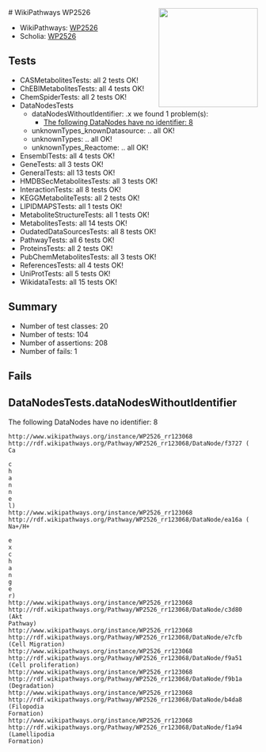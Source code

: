 <img style="float: right; width: 200px" src="https://upload.wikimedia.org/wikipedia/commons/thumb/8/83/Wplogo_with_text_500.png/640px-Wplogo_with_text_500.png" />
# WikiPathways WP2526

* WikiPathways: [WP2526](https://new.wikipathways.org/pathways/WP2526)
* Scholia: [WP2526](https://scholia.toolforge.org/wikipathways/WP2526)
## Tests
* CASMetabolitesTests: all 2 tests OK!
* ChEBIMetabolitesTests: all 4 tests OK!
* ChemSpiderTests: all 2 tests OK!
* DataNodesTests
    * dataNodesWithoutIdentifier: .x we found 1 problem(s):
        * [The following DataNodes have no identifier: 8](#d2d32fa7)
    * unknownTypes_knownDatasource: .. all OK!
    * unknownTypes: .. all OK!
    * unknownTypes_Reactome: .. all OK!
* EnsemblTests: all 4 tests OK!
* GeneTests: all 3 tests OK!
* GeneralTests: all 13 tests OK!
* HMDBSecMetabolitesTests: all 3 tests OK!
* InteractionTests: all 8 tests OK!
* KEGGMetaboliteTests: all 2 tests OK!
* LIPIDMAPSTests: all 1 tests OK!
* MetaboliteStructureTests: all 1 tests OK!
* MetabolitesTests: all 14 tests OK!
* OudatedDataSourcesTests: all 8 tests OK!
* PathwayTests: all 6 tests OK!
* ProteinsTests: all 2 tests OK!
* PubChemMetabolitesTests: all 3 tests OK!
* ReferencesTests: all 4 tests OK!
* UniProtTests: all 5 tests OK!
* WikidataTests: all 15 tests OK!


## Summary

* Number of test classes: 20
* Number of tests: 104
* Number of assertions: 208
* Number of fails: 1

## Fails

<a name="d2d32fa7" />

## DataNodesTests.dataNodesWithoutIdentifier

The following DataNodes have no identifier: 8
```
http://www.wikipathways.org/instance/WP2526_rr123068 http://rdf.wikipathways.org/Pathway/WP2526_rr123068/DataNode/f3727 (
Ca

c
h
a
n
n
e
l)
http://www.wikipathways.org/instance/WP2526_rr123068 http://rdf.wikipathways.org/Pathway/WP2526_rr123068/DataNode/ea16a (
Na+/H+

e
x
c
h
a
n
g
e
r)
http://www.wikipathways.org/instance/WP2526_rr123068 http://rdf.wikipathways.org/Pathway/WP2526_rr123068/DataNode/c3d80 (Akt
Pathway)
http://www.wikipathways.org/instance/WP2526_rr123068 http://rdf.wikipathways.org/Pathway/WP2526_rr123068/DataNode/e7cfb (Cell Migration)
http://www.wikipathways.org/instance/WP2526_rr123068 http://rdf.wikipathways.org/Pathway/WP2526_rr123068/DataNode/f9a51 (Cell proliferation)
http://www.wikipathways.org/instance/WP2526_rr123068 http://rdf.wikipathways.org/Pathway/WP2526_rr123068/DataNode/f9b1a (Degradation)
http://www.wikipathways.org/instance/WP2526_rr123068 http://rdf.wikipathways.org/Pathway/WP2526_rr123068/DataNode/b4da8 (Filopodia
Formation)
http://www.wikipathways.org/instance/WP2526_rr123068 http://rdf.wikipathways.org/Pathway/WP2526_rr123068/DataNode/f1a94 (Lamellipodia
Formation)
```

